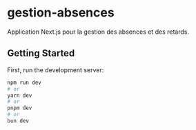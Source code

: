 # gestion-absences

Application Next.js pour la gestion des absences et des retards.

## Getting Started

First, run the development server:

```bash
npm run dev
# or
yarn dev
# or
pnpm dev
# or
bun dev
```
